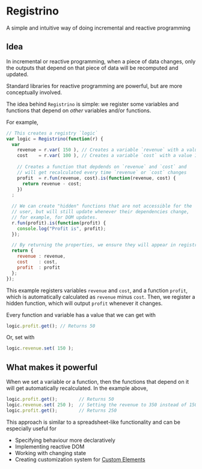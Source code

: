 # Registrino
A simple and intuitive way of doing incremental and reactive programming

## Idea
In incremental or reactive programming, when a piece of data changes, only the outputs that depend on that piece of data will be recomputed and updated.

Standard libraries for reactive programming are powerful, but are more conceptually involved.

The idea behind `Registrino` is simple: we register some variables and functions that depend on *other* variables and/or functions.

For example,

```javascript
// This creates a registry `logic`
var logic = Registrino(function(r) {
  var
    revenue = r.var( 150 ), // Creates a variable `revenue` with a value 150
    cost    = r.var( 100 ), // Creates a variable `cost` with a value 100
    
    // Creates a function that depdends on `revenue` and `cost` and
    // will get recalculated every time `revenue` or `cost` changes
    profit  = r.fun(revenue, cost).is(function(revenue, cost) {
      return revenue - cost;
    })
  ;
  
  // We can create "hidden" functions that are not accessible for the
  // user, but will still update whenever their dependencies change,
  // for example, for DOM updates.
  r.fun(profit).is(function(profit) {
    console.log("Profit is", profit);
  });

  // By returning the properties, we ensure they will appear in registry `logic`.
  return {
    revenue : revenue,
    cost    : cost,
    profit  : profit
  };
});
```

This example registers variables `revenue` and `cost`, and a function `profit`, which is automatically calculated as `revenue` minus `cost`. Then, we register a hidden function, which will output `profit` whenever it changes.

Every function and variable has a value that we can get with

```javascript
logic.profit.get(); // Returns 50
```

Or, set with

```javascript
logic.revenue.set( 150 );
```

## What makes it powerful

When we set a variable or a function, then the functions that depend on it will get automatically recalculated. In the example above,

```javascript
logic.profit.get();        // Returns 50
logic.revenue.set( 250 );  // Setting the revenue to 350 instead of 150
logic.profit.get();        // Returns 250
```

This approach is similar to a spreadsheet-like functionality and can be especially useful for
* Specifying behaviour more declaratively
* Implementing reactive DOM
* Working with changing state
* Creating customization system for [Custom Elements](https://developers.google.com/web/fundamentals/getting-started/primers/customelements)
